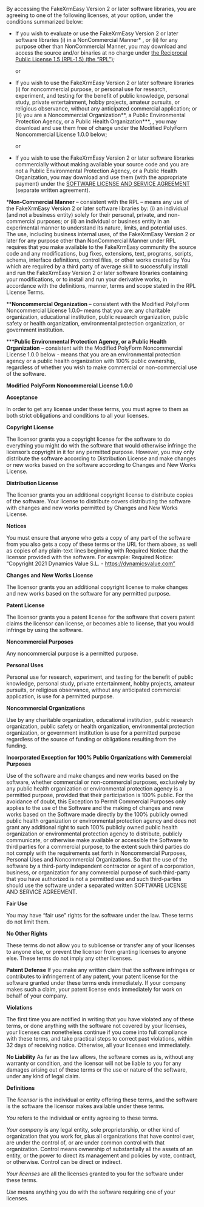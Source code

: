 By accessing the FakeXrmEasy Version 2 or later software libraries, you are agreeing to one of the following licenses, at your option, under the conditions summarized below:

* If you wish to evaluate or use the FakeXrmEasy Version 2 or later software libraries (i) in a NonCommercial Manner* , or (ii) for any purpose other than NonCommercial Manner, you may download and access the source and/or binaries at no charge under [the Reciprocal Public License 1.5 (RPL-1.5) (the “RPL”)](https://github.com/DynamicsValue/licence-agreements/blob/master/FakeXrmEasy/RPL_1_5.md); 

    or

* If you wish to use the FakeXrmEasy Version 2 or later software libraries (i) for noncommercial purpose, or personal use for research, experiment, and testing for the benefit of public knowledge, personal study, private entertainment, hobby projects, amateur pursuits, or religious observance, without any anticipated commercial application; or (ii) you are a Noncommercial Organization**, a Public Environmental Protection Agency, or a Public Health Organization***, , you may download and use them free of charge under the Modified PolyForm Noncommercial License 1.0.0 below;

    or

* If you wish to use the FakeXrmEasy Version 2 or later software libraries commercially without making available your source code and you are not a Public Environmental Protection Agency, or a Public Health Organization, you may download and use them (with the appropriate payment) under the [SOFTWARE LICENSE AND SERVICE AGREEMENT](https://github.com/DynamicsValue/licence-agreements/blob/master/FakeXrmEasy/EULA.md) (separate written agreement).


***Non-Commercial Manner** – consistent with the RPL – means any use of the FakeXrmEasy Version 2 or later software libraries by: (i) an individual (and not a business entity) solely for their personal, private, and non-commercial purposes; or (ii) an individual or business entity in an experimental manner to understand its nature, limits, and potential uses. The use, including business internal uses, of the FakeXrmEasy Version 2 or later for any purpose other than NonCommercial Manner under RPL requires that you make available to the FakeXrmEasy community the source code and any modifications, bug fixes, extensions, text, programs, scripts, schema, interface definitions, control files, or other works created by You which are required by a third party of average skill to successfully install and run the FakeXrmEasy Version 2 or later software libraries containing your modifications, or to install and run your derivative works, in accordance with the definitions, manner, terms and scope stated in the RPL License Terms.

****Noncommercial Organization** – consistent with the Modified PolyForm Noncommercial License 1.0.0– means that you are: any charitable organization, educational institution, public research organization, public safety or health organization, environmental protection organization, or government institution.

*****Public Environmental Protection Agency, or a Public Health Organization** – consistent with the Modified PolyForm Noncommercial License 1.0.0 below - means that you are an environmental protection agency or a public health organization with 100% public ownership, regardless of whether you wish to make commercial or non-commercial use of the software.
 
**Modified PolyForm Noncommercial License 1.0.0**

**Acceptance**

In order to get any license under these terms, you must agree to them as both strict obligations and conditions to all your licenses.

**Copyright License**

The licensor grants you a copyright license for the software to do everything you might do with the software that would otherwise infringe the licensor’s copyright in it for any permitted purpose. However, you may only distribute the software according to Distribution License and make changes or new works based on the software according to Changes and New Works License.

**Distribution License**

The licensor grants you an additional copyright license to distribute copies of the software. Your license to distribute covers distributing the software with changes and new works permitted by Changes and New Works License.

**Notices**

You must ensure that anyone who gets a copy of any part of the software from you also gets a copy of these terms or the URL for them above, as well as copies of any plain-text lines beginning with Required Notice: that the licensor provided with the software. For example:
Required Notice: “Copyright 2021 Dynamics Value S.L. - https://dynamicsvalue.com”

**Changes and New Works License**

The licensor grants you an additional copyright license to make changes and new works based on the software for any permitted purpose.

**Patent License**

The licensor grants you a patent license for the software that covers patent claims the licensor can license, or becomes able to license, that you would infringe by using the software.

**Noncommercial Purposes**

Any noncommercial purpose is a permitted purpose.

**Personal Uses**

Personal use for research, experiment, and testing for the benefit of public knowledge, personal study, private entertainment, hobby projects, amateur pursuits, or religious observance, without any anticipated commercial application, is use for a permitted purpose.

**Noncommercial Organizations**

Use by any charitable organization, educational institution, public research organization, public safety or health organization, environmental protection organization, or government institution is use for a permitted purpose regardless of the source of funding or obligations resulting from the funding.

**Incorporated Exception for 100% Public Organizations with Commercial Purposes**

Use of the software and make changes and new works based on the software, whether commercial or non-commercial purposes, exclusively by any public health organization or environmental protection agency is a permitted purpose, provided that their participation is 100% public. 
For the avoidance of doubt, this Exception to Permit Commercial Purposes only applies to the use of the Software and the making of changes and new works based on the Software made directly by the 100% publicly owned public health organization or environmental protection agency and does not grant any additional right to such 100% publicly owned public health organization or environmental protection agency to distribute, publicly communicate, or otherwise make available or accessible the Software to third parties for a commercial purpose, to the extent such third parties do not comply with the requirements set forth in Noncommercial Purposes, Personal Uses and Noncommercial Organizations. So that the use of the software by a third-party independent contractor or agent of a corporation, business, or organization for any commercial purpose of such third-party that you have authorized is not a permitted use and such third-parties should use the software under a separated written SOFTWARE LICENSE AND SERVICE AGREEMENT.

**Fair Use**

You may have “fair use” rights for the software under the law. These terms do not limit them.

**No Other Rights**

These terms do not allow you to sublicense or transfer any of your licenses to anyone else, or prevent the licensor from granting licenses to anyone else. These terms do not imply any other licenses.

**Patent Defense**
If you make any written claim that the software infringes or contributes to infringement of any patent, your patent license for the software granted under these terms ends immediately. If your company makes such a claim, your patent license ends immediately for work on behalf of your company.

**Violations**

The first time you are notified in writing that you have violated any of these terms, or done anything with the software not covered by your licenses, your licenses can nonetheless continue if you come into full compliance with these terms, and take practical steps to correct past violations, within 32 days of receiving notice. Otherwise, all your licenses end immediately.

**No Liability**
As far as the law allows, the software comes as is, without any warranty or condition, and the licensor will not be liable to you for any damages arising out of these terms or the use or nature of the software, under any kind of legal claim.

**Definitions**

The *licensor* is the individual or entity offering these terms, and the software is the software the licensor makes available under these terms.

*You* refers to the individual or entity agreeing to these terms.

*Your company* is any legal entity, sole proprietorship, or other kind of organization that you work for, plus all organizations that have control over, are under the control of, or are under common control with that organization. Control means ownership of substantially all the assets of an entity, or the power to direct its management and policies by vote, contract, or otherwise. Control can be direct or indirect.

*Your licenses* are all the licenses granted to you for the software under these terms.

*Use* means anything you do with the software requiring one of your licenses.

